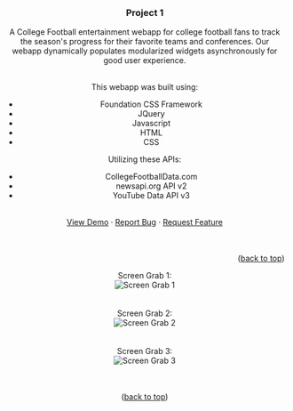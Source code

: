 
<a name="top"></a>


<!-- PROJECT LOGO -->
<br />
<div align="center">
  

<h3 align="center">Project 1 </h3>
  <p align="center">
    A College Football entertainment webapp for college football fans to track the season's progress for their favorite teams and conferences.  
    Our webapp dynamically populates modularized widgets asynchronously for good user experience.  
  </p> <br />
       This webapp was built using:
    <ul>
        <li>Foundation CSS Framework</li>
        <li>JQuery</li>
        <li>Javascript</li>
        <li>HTML</li>
        <li>CSS</li>
    </ul>
    Utilizing these APIs:
    <ul>
        <li>CollegeFootballData.com</li>
        <li>newsapi.org API v2</li>
        <li>YouTube Data API v3</li>
    </ul>
    <br />
    <a href="https://zachallen579.github.io/project-01" target="_blank">View Demo</a>
    ·
    <a href="https://github.com/zachallen579/project-01/issues">Report Bug</a>
    ·
    <a href="https://github.com/zachallen579/project-01/issues">Request Feature</a>
    <br/><br/><br/>
<p align="right">(<a href="#readme-top">back to top</a>)</p>
    Screen Grab 1:<br/>
    <img src="assets/img/screen1.png" alt="Screen Grab 1" />
    <br/>
    <br/>
    <br/>
    Screen Grab 2:<br/>
    <img src="assets/img/screen2.png" alt="Screen Grab 2" />
    <br/>
    <br/>
    <br/>
    Screen Grab 3:<br/>
    <img src="assets/img/screen3.png" alt="Screen Grab 3" />
    <br/>
    <br/>
    <br/>
    <p>(<a href="#top">back to top</a>)</p>
   
  </p>
</div>






